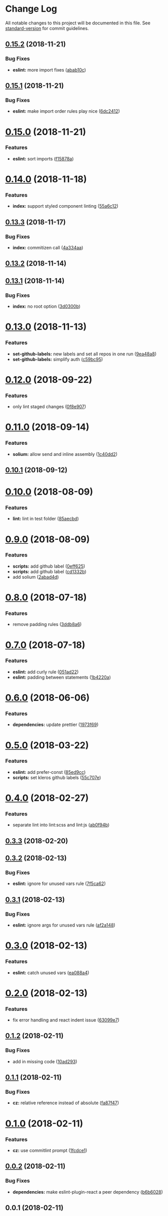 # Change Log

All notable changes to this project will be documented in this file. See [standard-version](https://github.com/conventional-changelog/standard-version) for commit guidelines.

<a name="0.15.2"></a>

## [0.15.2](https://github.com/kleros/kathari/compare/v0.15.1...v0.15.2) (2018-11-21)

### Bug Fixes

- **eslint:** more import fixes ([abab10c](https://github.com/kleros/kathari/commit/abab10c))

<a name="0.15.1"></a>

## [0.15.1](https://github.com/kleros/kathari/compare/v0.15.0...v0.15.1) (2018-11-21)

### Bug Fixes

- **eslint:** make import order rules play nice ([6dc2412](https://github.com/kleros/kathari/commit/6dc2412))

<a name="0.15.0"></a>

# [0.15.0](https://github.com/kleros/kathari/compare/v0.14.0...v0.15.0) (2018-11-21)

### Features

- **eslint:** sort imports ([f15878a](https://github.com/kleros/kathari/commit/f15878a))

<a name="0.14.0"></a>

# [0.14.0](https://github.com/kleros/kathari/compare/v0.13.3...v0.14.0) (2018-11-18)

### Features

- **index:** support styled component linting ([55a6c12](https://github.com/kleros/kathari/commit/55a6c12))

<a name="0.13.3"></a>

## [0.13.3](https://github.com/kleros/kathari/compare/v0.13.2...v0.13.3) (2018-11-17)

### Bug Fixes

- **index:** commitizen call ([4a334aa](https://github.com/kleros/kathari/commit/4a334aa))

<a name="0.13.2"></a>

## [0.13.2](https://github.com/kleros/kathari/compare/v0.13.1...v0.13.2) (2018-11-14)

<a name="0.13.1"></a>

## [0.13.1](https://github.com/kleros/kathari/compare/v0.13.0...v0.13.1) (2018-11-14)

### Bug Fixes

- **index:** no root option ([3d0300b](https://github.com/kleros/kathari/commit/3d0300b))

<a name="0.13.0"></a>

# [0.13.0](https://github.com/kleros/kathari/compare/v0.12.0...v0.13.0) (2018-11-13)

### Features

- **set-github-labels:** new labels and set all repos in one run ([9ea48a8](https://github.com/kleros/kathari/commit/9ea48a8))
- **set-github-labels:** simplify auth ([c59bc95](https://github.com/kleros/kathari/commit/c59bc95))

<a name="0.12.0"></a>

# [0.12.0](https://github.com/kleros/kathari/compare/v0.11.0...v0.12.0) (2018-09-22)

### Features

- only lint staged changes ([0f8e907](https://github.com/kleros/kathari/commit/0f8e907))

<a name="0.11.0"></a>

# [0.11.0](https://github.com/kleros/kathari/compare/v0.10.1...v0.11.0) (2018-09-14)

### Features

- **solium:** allow send and inline assembly ([1c40dd2](https://github.com/kleros/kathari/commit/1c40dd2))

<a name="0.10.1"></a>

## [0.10.1](https://github.com/kleros/kathari/compare/v0.10.0...v0.10.1) (2018-09-12)

<a name="0.10.0"></a>

# [0.10.0](https://github.com/kleros/kathari/compare/v0.9.0...v0.10.0) (2018-08-09)

### Features

- **lint:** lint in test folder ([85aecbd](https://github.com/kleros/kathari/commit/85aecbd))

<a name="0.9.0"></a>

# [0.9.0](https://github.com/kleros/kathari/compare/v0.8.0...v0.9.0) (2018-08-09)

### Features

- **scripts:** add github label ([0eff625](https://github.com/kleros/kathari/commit/0eff625))
- **scripts:** add github label ([cd1332b](https://github.com/kleros/kathari/commit/cd1332b))
- add solium ([2abad4d](https://github.com/kleros/kathari/commit/2abad4d))

<a name="0.8.0"></a>

# [0.8.0](https://github.com/kleros/kathari/compare/v0.7.0...v0.8.0) (2018-07-18)

### Features

- remove padding rules ([3ddb8a6](https://github.com/kleros/kathari/commit/3ddb8a6))

<a name="0.7.0"></a>

# [0.7.0](https://github.com/kleros/kathari/compare/v0.6.0...v0.7.0) (2018-07-18)

### Features

- **eslint:** add curly rule ([051ad22](https://github.com/kleros/kathari/commit/051ad22))
- **eslint:** padding between statements ([1b4220a](https://github.com/kleros/kathari/commit/1b4220a))

<a name="0.6.0"></a>

# [0.6.0](https://github.com/kleros/kathari/compare/v0.5.0...v0.6.0) (2018-06-06)

### Features

- **dependencies:** update prettier ([1973f69](https://github.com/kleros/kathari/commit/1973f69))

<a name="0.5.0"></a>

# [0.5.0](https://github.com/kleros/kathari/compare/v0.4.0...v0.5.0) (2018-03-22)

### Features

- **eslint:** add prefer-const ([85ed9cc](https://github.com/kleros/kathari/commit/85ed9cc))
- **scripts:** set kleros github labels ([55c707e](https://github.com/kleros/kathari/commit/55c707e))

<a name="0.4.0"></a>

# [0.4.0](https://github.com/kleros/kathari/compare/v0.3.3...v0.4.0) (2018-02-27)

### Features

- separate lint into lint:scss and lint:js ([ab0f94b](https://github.com/kleros/kathari/commit/ab0f94b))

<a name="0.3.3"></a>

## [0.3.3](https://github.com/kleros/kathari/compare/v0.3.2...v0.3.3) (2018-02-20)

<a name="0.3.2"></a>

## [0.3.2](https://github.com/kleros/kathari/compare/v0.3.1...v0.3.2) (2018-02-13)

### Bug Fixes

- **eslint:** ignore for unused vars rule ([7f5ca62](https://github.com/kleros/kathari/commit/7f5ca62))

<a name="0.3.1"></a>

## [0.3.1](https://github.com/kleros/kathari/compare/v0.3.0...v0.3.1) (2018-02-13)

### Bug Fixes

- **eslint:** ignore args for unused vars rule ([af2a148](https://github.com/kleros/kathari/commit/af2a148))

<a name="0.3.0"></a>

# [0.3.0](https://github.com/kleros/kathari/compare/v0.2.0...v0.3.0) (2018-02-13)

### Features

- **eslint:** catch unused vars ([ea088a4](https://github.com/kleros/kathari/commit/ea088a4))

<a name="0.2.0"></a>

# [0.2.0](https://github.com/kleros/kathari/compare/v0.1.2...v0.2.0) (2018-02-13)

### Features

- fix error handling and react indent issue ([63099e7](https://github.com/kleros/kathari/commit/63099e7))

<a name="0.1.2"></a>

## [0.1.2](https://github.com/kleros/kathari/compare/v0.1.1...v0.1.2) (2018-02-11)

### Bug Fixes

- add in missing code ([10ad293](https://github.com/kleros/kathari/commit/10ad293))

<a name="0.1.1"></a>

## [0.1.1](https://github.com/kleros/kathari/compare/v0.1.0...v0.1.1) (2018-02-11)

### Bug Fixes

- **cz:** relative reference instead of absolute ([fa87f47](https://github.com/kleros/kathari/commit/fa87f47))

<a name="0.1.0"></a>

# [0.1.0](https://github.com/kleros/kathari/compare/v0.0.2...v0.1.0) (2018-02-11)

### Features

- **cz:** use commitlint prompt ([1fcdce1](https://github.com/kleros/kathari/commit/1fcdce1))

<a name="0.0.2"></a>

## [0.0.2](https://github.com/kleros/kathari/compare/v0.0.1...v0.0.2) (2018-02-11)

### Bug Fixes

- **dependencies:** make eslint-plugin-react a peer dependency ([b6b6028](https://github.com/kleros/kathari/commit/b6b6028))

<a name="0.0.1"></a>

## 0.0.1 (2018-02-11)
